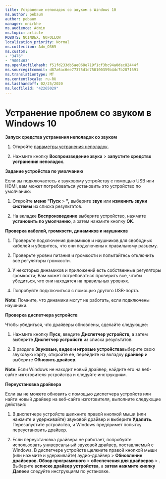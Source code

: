 ```yaml
---
title: Устранение неполадок со звуком в Windows 10
ms.author: pebaum
author: pebaum
manager: mnirkhe
ms.audience: Admin
ms.topic: article
ROBOTS: NOINDEX, NOFOLLOW
localization_priority: Normal
ms.collection: Adm_O365
ms.custom:
- "3476"
- "9001463"
ms.openlocfilehash: f51fd233db5ae068e719f1cf3bc94a0dac82444f
ms.sourcegitcommit: d87a6ac6ee77375d1d750100359b4dc7b2871691
ms.translationtype: MT
ms.contentlocale: ru-RU
ms.lasthandoff: 02/25/2020
ms.locfileid: "42265029"
---
```

# <a name="troubleshooting-audio-issues-in-windows-10"></a>Устранение проблем со звуком в Windows 10

**Запуск средства устранения неполадок со звуком**

1.  Откройте [параметры устранения неполадок](ms-settings:troubleshoot).

2.  Нажмите кнопку **Воспроизведение звука** > **запустите средство устранения неполадок**.

**Задание устройства по умолчанию**

Если вы подключаетесь к звуковому устройству с помощью USB или HDMI, вам может потребоваться установить это устройство по умолчанию:

1. Откройте **меню "Пуск** > **",** выберите **звук** или **изменить звуки системы** из списка результатов.

2.  На вкладке **Воспроизведение** выберите устройство, нажмите **установить по умолчанию**, а затем нажмите кнопку **ОК**.

**Проверка кабелей, громкости, динамиков и наушников**

1. Проверьте подключения динамиков и наушников для свободных кабелей и убедитесь, что они подключены к правильному разъему.

2. Проверьте уровни питания и громкости и попытайтесь отключить все регуляторы громкости.

3. У некоторых динамиков и приложений есть собственные регуляторы громкости; Вам может потребоваться проверить все, чтобы убедиться, что они находятся на правильных уровнях.

4. Попробуйте подключиться с помощью другого USB-порта.

**Note**: Помните, что динамики могут не работать, если подключены наушники.

**Проверка диспетчера устройств**

Чтобы убедиться, что драйверы обновлены, сделайте следующее:

1. Нажмите кнопку **Пуск**, введите **Диспетчер устройств**, а затем выберите **Диспетчер устройств** из списка результатов.

2. В разделе **Звуковые, видео и игровые устройства**выберите свою звуковую карту, откройте ее, перейдите на вкладку **драйвер** и выберите **Обновить драйвер**.

**Note**: Если Windows не находит новый драйвер, найдите его на веб-сайте изготовителя устройства и следуйте инструкциям.

**Переустановка драйвера**

Если вы не можете обновить с помощью диспетчера устройств или найти новый драйвер на веб-сайте изготовителя, выполните следующие действия:

1. В диспетчере устройств щелкните правой кнопкой мыши (или нажмите и удерживайте) звуковой драйвер и выберите **Удалить**. Перезапустите устройство, и Windows предпримет попытку переустановить драйвер.

2. Если переустановка драйвера не работает, попробуйте использовать универсальный звуковой драйвер, поставляемый с Windows. В диспетчере устройств щелкните правой кнопкой мыши (или нажмите и удерживайте) аудио-драйвер > **Обновление драйверов. Обзор программного** > **обеспечения для драйверов** > . Выберите в**списке драйвер устройства**, а **затем нажмите кнопку** **Далее**и следуйте инструкциям по установке.
